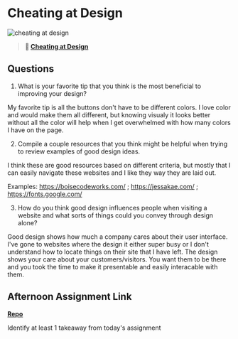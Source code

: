 # Cheating at Design

![cheating at design](https://bcw.blob.core.windows.net/public/img/courses/5247609446691139)

> **📖 [Cheating at Design](https://codeworksacademy.com/fs-student-guide/resources/wk1/04-Cheating-at-Design)**

## Questions

1. What is your favorite tip that you think is the most beneficial to improving your design?

My favorite tip is all the buttons don't have to be different colors. I love color and would make them all different, but knowing visualy it looks better without all the color will help when I get overwhelmed with how many colors I have on the page.

2. Compile a couple resources that you think might be helpful when trying to review examples of good design ideas.

 I think these are good resources based on different criteria, but mostly that I can easily navigate these websites and I like they way they are laid out.

Examples:  https://boisecodeworks.com/ ; https://jessakae.com/ ; https://fonts.google.com/

3. How do you think good design influences people when visiting a website and what sorts of things could you convey through design alone?

Good design shows how much a company cares about their user interface. I've gone to websites where the design it either super busy or I don't understand how to locate things on their site that I have left. 
The design shows your care about your customers/visitors. You want them to be there and you took the time to make it presentable and easily interacable with them.

## Afternoon Assignment Link

**[Repo](https://github.com/kyleem20/projects/tree/main/day-3/dailyChallenge)**

Identify at least 1 takeaway from today's assignment
